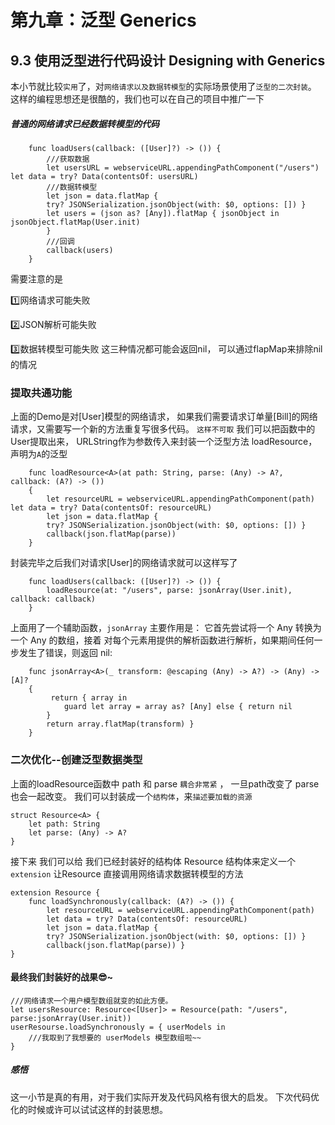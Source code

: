 # 第九章：泛型 Generics

## 9.3 使用泛型进行代码设计 Designing with Generics
本小节就比较```实用```了，对```网络请求以及数据转模型```的实际场景使用了```泛型的二次封装```。
这样的编程思想还是很酷的，我们也可以在自己的项目中推广一下

##### 普通的网络请求已经数据转模型的代码

        func loadUsers(callback: ([User]?) -> ()) {
            ///获取数据
            let usersURL = webserviceURL.appendingPathComponent("/users") let data = try? Data(contentsOf: usersURL)
            ///数据转模型
            let json = data.flatMap {
            try? JSONSerialization.jsonObject(with: $0, options: []) }
            let users = (json as? [Any]).flatMap { jsonObject in jsonObject.flatMap(User.init)
            }
            ///回调
            callback(users) 
        }

需要注意的是

1️⃣网络请求可能失败 

2️⃣JSON解析可能失败 

3️⃣数据转模型可能失败 
这三种情况都可能会返回nil， 可以通过flapMap来排除nil的情况

### 提取共通功能
上面的Demo是对[User]模型的网络请求， 如果我们需要请求订单量[Bill]的网络请求，又需要写一个新的方法重复写很多代码。
```这样不可取```
我们可以把函数中的User提取出来， URLString作为参数传入来封装一个泛型方法 loadResource， 声明为``` A ```的泛型 

        func loadResource<A>(at path: String, parse: (Any) -> A?, callback: (A?) -> ())
        {
            let resourceURL = webserviceURL.appendingPathComponent(path) let data = try? Data(contentsOf: resourceURL)
            let json = data.flatMap {
            try? JSONSerialization.jsonObject(with: $0, options: []) }
            callback(json.flatMap(parse)) 
        }
        

封装完毕之后我们对请求[User]的网络请求就可以这样写了

        func loadUsers(callback: ([User]?) -> ()) {
            loadResource(at: "/users", parse: jsonArray(User.init), callback: callback)
        }

上面用了一个辅助函数，```jsonArray``` 主要作用是： 它首先尝试将一个 Any 转换为一个 Any 的数组，接着 对每个元素用提供的解析函数进行解析，如果期间任何一步发生了错误，则返回 nil:
        
        func jsonArray<A>(_ transform: @escaping (Any) -> A?) -> (Any) -> [A]?  
        {
             return { array in
                guard let array = array as? [Any] else { return nil
            }
            return array.flatMap(transform) }
        }

### 二次优化--创建泛型数据类型

上面的loadResource函数中  path 和 parse ```耦合非常紧``` ， 一旦path改变了 parse也会一起改变。
我们可以封装成一个```结构体```，来```描述要加载的资源```
    
    struct Resource<A> { 
        let path: String
        let parse: (Any) -> A?
    }

接下来 我们可以给 我们已经封装好的结构体 Resource 结构体来定义一个```extension``` 让Resource 直接调用网络请求数据转模型的方法

    extension Resource {
        func loadSynchronously(callback: (A?) -> ()) {
            let resourceURL = webserviceURL.appendingPathComponent(path)
            let data = try? Data(contentsOf: resourceURL)
            let json = data.flatMap {
            try? JSONSerialization.jsonObject(with: $0, options: []) }
            callback(json.flatMap(parse)) }
    }


####  最终我们封装好的战果😎~
    ///网络请求一个用户模型数组就变的如此方便。
    let usersResource: Resource<[User]> = Resource(path: "/users", parse:jsonArray(User.init))
    userResourse.loadSynchronously = { userModels in  
        ///我取到了我想要的 userModels 模型数组啦~~
    }


##### 感悟  
这一小节是真的有用，对于我们实际开发及代码风格有很大的启发。 下次代码优化的时候或许可以试试这样的封装思想。

